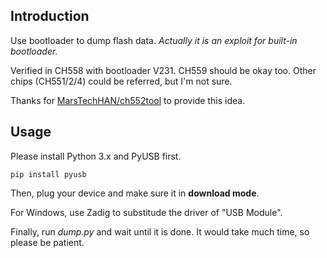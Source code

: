 ## Introduction

Use bootloader to dump flash data. *Actually it is an exploit for built-in bootloader.*

Verified in CH558 with bootloader V231. CH559 should be okay too. Other chips (CH551/2/4) could be referred, but I'm not sure.

Thanks for [MarsTechHAN/ch552tool](https://github.com/MarsTechHAN/ch552tool) to provide this idea.

## Usage

Please install Python 3.x and PyUSB first.

```
pip install pyusb
```

Then, plug your device and make sure it in **download mode**.

For Windows, use Zadig to substitude the driver of "USB Module".

Finally, run *dump.py* and wait until it is done. It would take much time, so please be patient.
